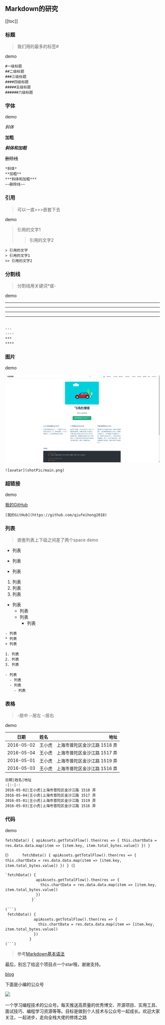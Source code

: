 ## Markdown的研究
[[toc]]
### 标题
> 我们用的最多的标签#

demo

```text
#一级标题
##二级标题
###三级标题
####四级标题
#####五级标题
######六级标题

```

### 字体

demo

*斜体*

**加粗**

***斜体和加粗***

~~删除线~~

```text
*斜体*
**加粗**
***斜体和加粗***
~~删除线~~
```

### 引用

> 可以一直>>>嵌套下去

demo

> 引用的文字1
>> 引用的文字2
```text
> 引用的文字
> 引用的文字1
>> 引用的文字2
```

### 分割线

> 分割线用关键词*或-

demo

---
----
***
****

```text

---
----
***
****
```

### 图片

demo

![avatar](shotPic/main.png)

```text
![avatar](shotPic/main.png)
```

### 超链接

demo

[我的GitHub](https://github.com/qiufeihong2018)

```text
[我的GitHub](https://github.com/qiufeihong2018)
```

### 列表

>嵌套列表上下级之间差了两个space
demo
- 列表
* 列表
+ 列表

1. 列表
2. 列表
3. 列表

- 列表   
  - 列表
  - 列表
    - 列表
    
    
```text
- 列表
* 列表
+ 列表

1. 列表
2. 列表
3. 列表

- 列表   
  - 列表
  - 列表
    - 列表

```
### 表格
> -居中  :-居左 -:居右 

demo

日期|姓名|地址
-|:-|-:
2016-05-02|王小虎|上海市普陀区金沙江路 1518 弄
2016-05-04|王小虎|上海市普陀区金沙江路 1517 弄
2016-05-01|王小虎|上海市普陀区金沙江路 1519 弄
2016-05-03|王小虎|上海市普陀区金沙江路 1516 弄

```text
日期|姓名|地址
-|:-|-:
2016-05-02|王小虎|上海市普陀区金沙江路 1518 弄
2016-05-04|王小虎|上海市普陀区金沙江路 1517 弄
2016-05-01|王小虎|上海市普陀区金沙江路 1519 弄
2016-05-03|王小虎|上海市普陀区金沙江路 1516 弄
```

### 代码

demo

`fetchData() {
              apiAssets.getTotalFlow().then(res => {
                this.chartData = res.data.data.map(item => [item.key, item.total_bytes.value])
              })
            }`

(```)     
 fetchData() {
             apiAssets.getTotalFlow().then(res => {
               this.chartData = res.data.data.map(item => [item.key, item.total_bytes.value])
             })
           }
(```)


```text
`fetchData() {
              apiAssets.getTotalFlow().then(res => {
                this.chartData = res.data.data.map(item => [item.key, item.total_bytes.value])
              })
            }`

(```)     
 fetchData() {
             apiAssets.getTotalFlow().then(res => {
               this.chartData = res.data.data.map(item => [item.key, item.total_bytes.value])
             })
           }
(```)
```


> 参考[Markdown基本语法](https://www.jianshu.com/p/191d1e21f7ed)



最后，别忘了给这个项目点一个star哦，谢谢支持。

[blog](https://github.com/qiufeihong2018/vuepress-blog)

下面是小编的公众号

![](https://user-gold-cdn.xitu.io/2019/9/4/16cfa4d4d7f6daa9?w=270&h=270&f=webp&s=16438)

一个学习编程技术的公众号。每天推送高质量的优秀博文、开源项目、实用工具、面试技巧、编程学习资源等等。目标是做到个人技术与公众号一起成长。欢迎大家关注，一起进步，走向全栈大佬的修炼之路